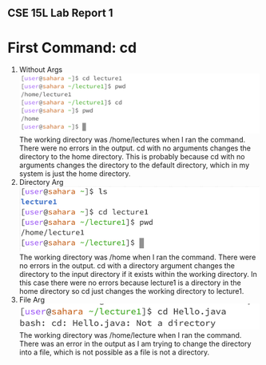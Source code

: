 ## CSE 15L Lab Report 1

# First Command: cd
1. Without Args\
![Image](images/cd1.png)
The working directory was /home/lectures when I ran the command. There were no errors in the output. cd with no arguments changes the directory to the home directory. This is probably because cd with no arguments changes the directory to the default directory, which in my system is just the home directory.
2. Directory Arg\
![Image](images/cd2.png)
The working directory was /home when I ran the command. There were no errors in the output. cd with a directory argument changes the directory to the input directory if it exists within the working directory. In this case there were no errors because lecture1 is a directory in the home directory so cd just changes the working directory to lecture1.
3. File Arg\
![Image](images/cd3.png)\
The working directory was /home/lecture when I ran the command. There was an error in the output as I am trying to change the directory into a file, which is not possible as a file is not a directory.
